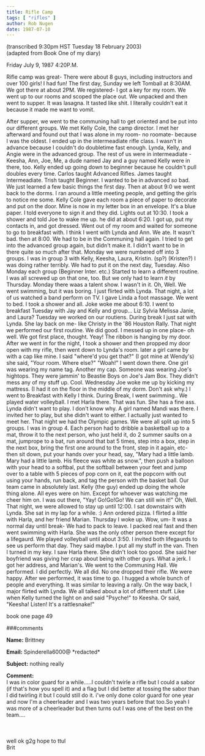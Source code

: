 ```yaml
---
title: Rifle Camp
tags: [ "rifles" ]
author: Rob Nugen
date: 1987-07-10
---
```


<p class=note>(transcribed 9:30pm HST Tuesday 18 February 2003)
<br>(adapted from Book One of my diary)</p>

<p class=date>Friday July 9, 1987 4:20P.M.</p>

<p>Rifle camp was great- There were about 8 guys, including
instructors and over 100 girls! I had fun!  The first day, Sunday we
left Tomball at 8:30AM.  We got there at about 2PM.  We registered- I
got a key for my room.  We went up to our rooms and scoped the place
out.  We unpacked and then went to supper.  It was lasagna.  It tasted
like shit.  I literally couldn't eat it because it made me want to
vomit.</p>

<p>After supper, we went to the communing hall to get oriented and be
put into our different groups.  We met Kelly Cole, the camp director.
I met her afterward and found out that I was alone in my room- no
roomate- because I was the oldest.  I ended up in the intermeadiate
rifle class.  I wasn't in advance because I couldn't do doubletime
fast enough.  Lynda, Kelly, and Angie were in the advanced group.  The
rest of us were in intermeadiate - Keesha, Ann, Joe, Me, a dude named
Jay and a guy named Kelly were in there, too.  Kelly ended up going
down to beginner because he couldn't pull doubles every time.  Carlos
taught Advanced Rifles.  James taught Intermeadiate.  Trish taught
Beginner.  I wanted to be in advanced <em>so</em> bad.  We just
learned a few basic things the first day.  Then at about 9:0 we went
back to the dorms.  I ran around a little meeting people, and getting
the girls to notice me some.  Kelly Cole gave each room a piece of
paper to decorate and put on the door.  Mine is now in my letter box
in an envelope.  It's a blue paper.  I told everyone to sign it and
they did.  Lights out at 10:30.  I took a shower and told Joe to wake
me up.  he did at about 6:20.  I got up, put my contacts in, and got
dressed.  Went out of my room and waited for someone to go to
breakfast with.  I think I went with Lynda and Ann.  We ate.  It
wasn't bad.  then at 8:00. We had to be in the Communing hall again.
I tried to get into the advanced group again, but didn't make it.  I
didn't want to be in there quite so much after that.  Monday we were
numbered off into 3 groups.  I was in group 3 with Kelly, Keesha,
Laura, Kristin. (sp?)  (Kristen?)  I was doing rather terribly.  We
had to put it on the next day, Tuesday.  Also Monday each group
(Beginner Inter. etc.)  Started to learn a different routine.  I was
all screwed up on that one, too.  But we only had to learn <em>it</em>
by Thursday.  Monday there waas a talent show.  I wasn't in it.  Oh,
Well.  We went swimming, but it was boring.  I just flirted with
Lynda.  That night, a lot of us watched a band perform on TV.  I gave
Linda a foot massage.  We went to bed.  I took a shower and all.  Joke
woke me about 6:10.  I went to breakfast Tuesday with Jay and Kelly
and group... Liz Sylvia Melissa Janie, and Laura?  Tuesday we worked
on our routiens.  During break I just sat with Lynda.  She lay back on
me- like Christy in the '86 Houston Rally.  That night we performed
our first routine.  We did good.  I messed up in one place- oh well.
We got first place, thought.  Yeay!  The ribbon is hanging by my
door.  After we went in for the night, I took a shower and then
propped my door open with my rifle, then went down to Lynda's room.
later a girl came by with a cap like mine.  I said "where'd you get
that?"  (I got mine at Wendy's)  she said, "Your room.  Where else?"
"Woah!"  I went down there.  One girl was wearing my name tag.
Another my cap.  Someone was wearing Joe's hightops.  They were
jammin' to Beastie Boys on Joe's Jam Box.  They didn't mess any of my
stuff up.  Cool.  Wednesday Joe woke me up by kicking my mattress.  (I
had it on the floor in the middle of my dorm.  Don't ask why.)  I went
to Breakfast with Kelly I think.  During Break, I went swimming.. We
played water volleyball.  I met Harla there.  That was fun.  She has a
fine ass.  Lynda didn't want to play.  I don't know why.  A girl named
Mandi was there.  I invited her to play, but she didn't want to
either.  I actually just wanted to meet her.  That night we had the
Olympic games.  We were all split up into 5 groups.  I was in group
4.  Each person had to dribble a basketball up to a mat, throw it to
the next person, who just held it, do 2 summer saults on a mat,
jumprope to a bat, run around that bat 5 times, step into a box, step
in the next box, bring the first one around to the front, step in it
again, etc- then sit down, put your hands over your head, say, "Mary
had a little lamb.  Mary had a little lamb.  His fleece was white as
snow.", then push a balloon with your head to a softbal, put the
softball between your feet and jump over to a table with 5 pieces of
pop corn on it, eat the popcorn with out using your hands, run back,
and tag the person with the basket ball.  Our team came in absolutely
last.  Kelly (the guy) ended up doing the whole thing alone.  All eyes
were on him.  Except for whoever was watching me cheer him on.  I was
out there, "Yay! Go!Go!Go! We can still win it!" Oh, Well.  That
night, we were allowed to stay up until 12:00.  I sat downstairs with
Lynda.  She sat in my lap for a while. :) Ann ordered pizza.  I
flirted a <em>little</em> with Harla, and her friend Marian.  Thursday
I woke up.  Wow, um- It was a normal day until break- We had to pack
to leave.  I packed real fast and then went swimming with Harla.  She
was the only other person there except for a lifegaurd.  We played
volleyball until about 3:50.  I invited both lifegaurds to see us
perform that day.  They said maybe.  I put all my stuff in the van.
Then I turned in my key.  I saw Harla there.  She didn't look too
good.  She said her boyfriend was giving her crap about being with
other guys.  What a jerk.  I got her address, and Marian's.  We went
to the Communing Hall.  We performed.  I did perfectly.  We all
did. No one dropped their rifle.  We were happy.  After we performed,
it was time to go.  I hugged a whole bunch of people and everything.
It was similar to leaving a rally.  On the way back, I major flirted
with Lynda.  We all talked about a lot of different stuff.  Like when
Kelly turned the light on and said "Psyche!" to Keesha.  Or said,
"Keesha!  Listen!  It's a rattlesnake!"</p>

book one page 49

###comments

<p><b>Name:</b> Brittney

<p><b>Email:</b> Spinderella6000@ *redacted*

<p><b>Subject:</b> nothing really

<p><b>Comment:</b>
<br>I was in color guard for a while.....I couldn't twirle a rifle but I could a sabor (if that's how you spell it) and a flag but I did better at tossing the sabor than I did twirling it but I could still do it. i've only done color guard for one year and now I'm a cheerleader and I was two years before that too.So yeah I was more of a cheerleader but then turns out I was one of the best on the team....<br>
<br>
<br>
<br>
well ok g2g hope to ttul<br>
Brit

